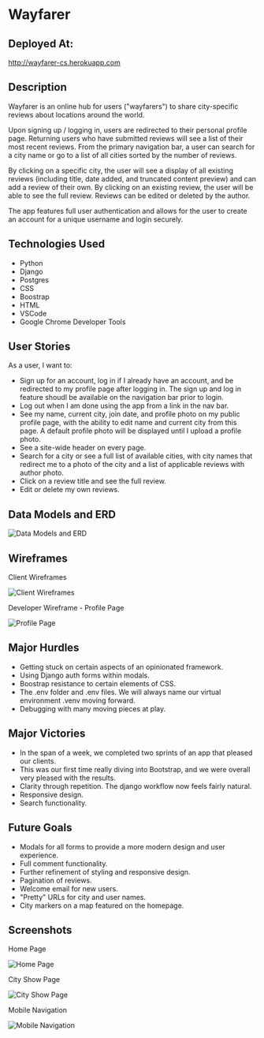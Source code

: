 # Wayfarer

## Deployed At:
http://wayfarer-cs.herokuapp.com

## Description

Wayfarer is an online hub for users ("wayfarers") to share city-specific reviews about locations around the world. 

Upon signing up / logging in, users are redirected to their personal profile page. Returning users who have submitted reviews will see a list of their most recent reviews. From the primary navigation bar, a user can search for a city name or go to a list of all cities sorted by the number of reviews.

By clicking on a specific city, the user will see a display of all existing reviews (including title, date added, and truncated content preview) and can add a review of their own. By clicking on an existing review, the user will be able to see the full review. Reviews can be edited or deleted by the author. 

The app features full user authentication and allows for the user to create an account for a unique username and login securely.

## Technologies Used
- Python
- Django
- Postgres
- CSS
- Boostrap
- HTML
- VSCode
- Google Chrome Developer Tools

## User Stories
As a user, I want to:

- Sign up for an account, log in if I already have an account, and be redirected to my profile page after logging in. The sign up and log in feature shoudl be available on the navigation bar prior to login.
- Log out when I am done using the app from a link in the nav bar.
- See my name, current city, join date, and profile photo on my public profile page, with the ability to edit name and current city from this page. A default profile photo will be displayed until I upload a profile photo.
- See a site-wide header on every page. 
- Search for a city or see a full list of available cities, with city names that redirect me to a photo of the city and a list of applicable reviews with author photo.
- Click on a review title and see the full review.
- Edit or delete my own reviews.


## Data Models and ERD

![Data Models and ERD](https://i.imgur.com/xjlh8Wu.jpg)


## Wireframes

Client Wireframes		

![Client Wireframes	](https://i.imgur.com/OFHvKd4.png)


Developer Wireframe - Profile Page

![Profile Page](https://i.imgur.com/PrVQvB4.jpg)


## Major Hurdles
- Getting stuck on certain aspects of an opinionated framework. 
- Using Django auth forms within modals. 
- Boostrap resistance to certain elements of CSS. 
- The .env folder and .env files. We will always name our virtual environment .venv moving forward.
- Debugging with many moving pieces at play. 

## Major Victories
- In the span of a week, we completed two sprints of an app that pleased our clients. 
- This was our first time really diving into Bootstrap, and we were overall very pleased with the results.
- Clarity through repetition. The django workflow now feels fairly natural. 
- Responsive design.
- Search functionality. 

## Future Goals
- Modals for all forms to provide a more modern design and user experience. 
- Full comment functionality.
- Further refinement of styling and responsive design.
- Pagination of reviews.
- Welcome email for new users.
- "Pretty" URLs for city and user names. 
- City markers on a map featured on the homepage.


## Screenshots

Home Page

![Home Page](https://i.imgur.com/KLYFjRQ.jpg)


City Show Page

![City Show Page](https://i.imgur.com/93KJsY8.jpg)


Mobile Navigation

![Mobile Navigation](https://i.imgur.com/83EFDvY.png)